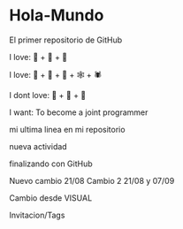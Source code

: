 # Hola-Mundo

El primer repositorio de GitHub

I love: 🍕 + 🍺 + 🥳

I love: 🐶 + 🧟‍ + 🧌 + 🕸️ + 🕷️

I dont love: 🥶 + 👻 + 🐀

I want: To become a joint programmer

mi ultima linea en mi repositorio

nueva actividad

finalizando con GitHub

Nuevo cambio 21/08
Cambio 2 21/08 y 07/09

Cambio desde VISUAL

Invitacion/Tags
